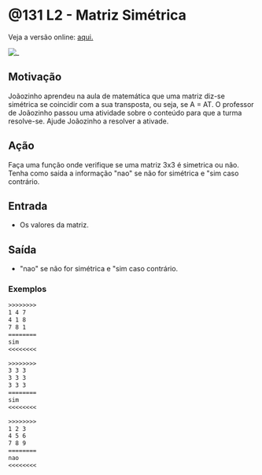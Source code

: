 # @131 L2 - Matriz Simétrica

Veja a versão online: [aqui.](https://github.com/qxcodefup/arcade/blob/master/base/131/Readme.md)

![_](https://raw.githubusercontent.com/qxcodefup/arcade/master/base/131/cover.jpg)

## Motivação

Joãozinho aprendeu na aula de matemática que uma matriz diz-se simétrica se coincidir com a sua transposta, ou seja, se A = AT. O professor de Joãozinho passou uma atividade sobre o conteúdo para que a turma resolve-se. Ajude Joãozinho a resolver a ativade.

## Ação

Faça uma função onde verifique se uma matriz 3x3 é simetrica ou não. Tenha como saida a informação "nao" se não for simétrica e "sim caso contrário.

## Entrada

*   Os valores da matriz.

## Saída

*   "nao" se não for simétrica e "sim caso contrário.

### Exemplos

```txt
>>>>>>>>
1 4 7
4 1 8
7 8 1
========
sim
<<<<<<<<

>>>>>>>>
3 3 3
3 3 3
3 3 3
========
sim
<<<<<<<<

>>>>>>>>
1 2 3
4 5 6
7 8 9
========
nao
<<<<<<<<
```

